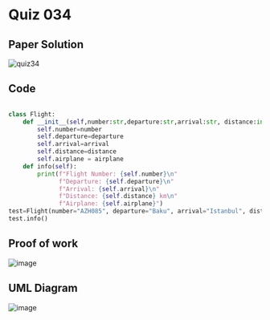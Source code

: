 # Quiz 034

## Paper Solution
![quiz34](https://github.com/user-attachments/assets/77f97e46-f926-4a79-8e6c-f51a31402f8a)



## Code
```.py

class Flight:
    def __init__(self,number:str,departure:str,arrival:str, distance:int, airplane:str):
        self.number=number
        self.departure=departure
        self.arrival=arrival
        self.distance=distance
        self.airplane = airplane
    def info(self):
        print(f"Flight Number: {self.number}\n"
              f"Departure: {self.departure}\n"
              f"Arrival: {self.arrival}\n"
              f"Distance: {self.distance} km\n"
              f"Airplane: {self.airplane}")
test=Flight(number="AZH085", departure="Baku", arrival="Istanbul", distance=1500, airplane="Airbus A340")
test.info()

```

## Proof of work
![image](https://github.com/user-attachments/assets/d1143790-3523-40bc-bc4e-408fc1f57e19)

## UML Diagram
![image](https://github.com/user-attachments/assets/41c7602f-0f8c-4203-83e0-4c1674839df7)




